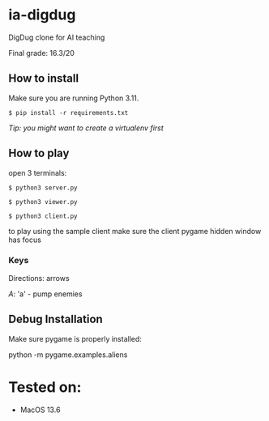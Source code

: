 # ia-digdug

DigDug clone for AI teaching

Final grade: 16.3/20

## How to install

Make sure you are running Python 3.11.

`$ pip install -r requirements.txt`

_Tip: you might want to create a virtualenv first_

## How to play

open 3 terminals:

`$ python3 server.py`

`$ python3 viewer.py`

`$ python3 client.py`

to play using the sample client make sure the client pygame hidden window has focus

### Keys

Directions: arrows

_A_: 'a' - pump enemies

## Debug Installation

Make sure pygame is properly installed:

python -m pygame.examples.aliens

# Tested on:

-   MacOS 13.6
